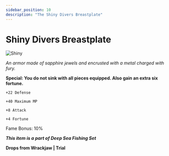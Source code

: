 ```yaml
---
sidebar_position: 10
description: "The Shiny Divers Breastplate"
---
```


# Shiny Divers Breastplate

![Shiny](https://i.imgur.com/P2C2Ons.png)

<i>An armor made of sapphire jewels and encrusted with a metal charged with fury.</i>

**Special: You do not sink with all pieces equipped. Also gain an extra six fortune.**

    +22 Defense
    
    +40 Maximum MP
    
    +8 Attack
    
    +4 Fortune
    
Fame Bonus: 10%

***This item is a part of Deep Sea Fishing Set***

**Drops from Wrackjaw | Trial**
